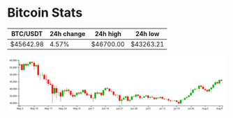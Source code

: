 # Bitcoin Stats

BTC/USDT|24h change|24h high|24h low|
|---|---|---|---|
|$45642.98|4.57%|$46700.00|$43263.21|

<img src="./chart.svg">

